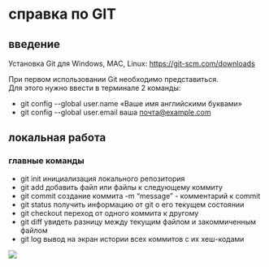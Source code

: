 # справка по GIT
## введение
Установка Git для Windows, MAC, Linux: 
https://git-scm.com/downloads

При первом использовании Git необходимо представиться.  
Для этого нужно ввести в терминале 2 команды:
* git config --global user.name «Ваше имя английскими буквами»  
* git config --global user.email ваша почта@example.com
## локальная работа

### главные команды

* git init
инициализация локального репозитория
* git add
добавить файл или файлы к следующему коммиту
* git commit
создание коммита
 -m “message” - комментарий к commit
* git status
получить информацию от git о его текущем состоянии
*  git checkout
переход от одного коммита к другому
* git diff
увидеть разницу между текущим файлом и закоммиченным файлом
* git log 
 вывод на экран истории всех коммитов с их хеш-кодами

 ![](GITlokal.jpg)
